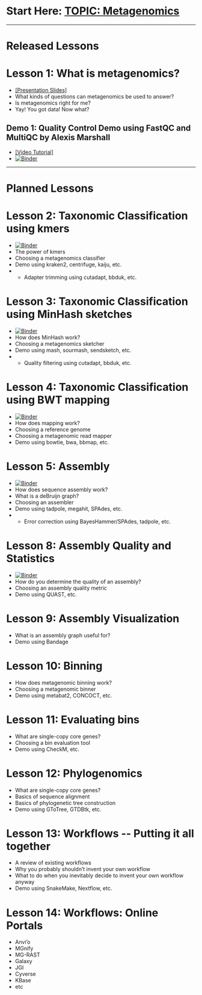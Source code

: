 # Start Here: [TOPIC: Metagenomics](https://github.com/biovcnet/biovcnet.github.io/wiki/TOPIC:-Metagenomics)

---

# Released Lessons

# Lesson 1: What is metagenomics?
* [[Presentation Slides]](https://docs.google.com/presentation/d/e/2PACX-1vSUJqDdgpz5yTPcOoHF_XLS1pxextNel7F8-i9j6YRgXkcKJg0rdneY00lcaoBzvJj-UxcTvhrJUoTH/pub?start=false&loop=false&delayms=600000)
* What kinds of questions can metagenomics be used to answer?
* Is metagenomics right for me?
* Yay! You got data! Now what?
## Demo 1: Quality Control Demo using FastQC and MultiQC by Alexis Marshall
* [[Video Tutorial]](https://www.youtube.com/watch?v=7jRTyfdIXLo)
* [![Binder](https://mybinder.org/badge_logo.svg)](https://mybinder.org/v2/gh/biovcnet/metagenomics-binder-qc/master?urlpath=lab)

---

# Planned Lessons

# Lesson 2: Taxonomic Classification using kmers
* [![Binder](https://mybinder.org/badge_logo.svg)](https://mybinder.org/v2/gh/biovcnet/metagenomics-binder-qc/master?urlpath=lab)
* The power of kmers
* Choosing a metagenomics classifier
* Demo using kraken2, centrifuge, kaiju, etc.
* + Adapter trimming using cutadapt, bbduk, etc.

# Lesson 3: Taxonomic Classification using MinHash sketches
* [![Binder](https://mybinder.org/badge_logo.svg)](https://mybinder.org/v2/gh/biovcnet/metagenomics-binder-qc/master?urlpath=lab)
* How does MinHash work?
* Choosing a metagenomics sketcher
* Demo using mash, sourmash, sendsketch, etc.
* + Quality filtering using cutadapt, bbduk, etc.

# Lesson 4: Taxonomic Classification using BWT mapping
* [![Binder](https://mybinder.org/badge_logo.svg)](https://mybinder.org/v2/gh/biovcnet/metagenomics-binder-qc/master?urlpath=lab)
* How does mapping work?
* Choosing a reference genome
* Choosing a metagenomic read mapper
* Demo using bowtie, bwa, bbmap, etc.

# Lesson 5: Assembly
* [![Binder](https://mybinder.org/badge_logo.svg)](https://mybinder.org/v2/gh/biovcnet/metagenomics-binder-assembly/master?urlpath=lab)
* How does sequence assembly work?
* What is a deBruijn graph?
* Choosing an assembler
* Demo using tadpole, megahit, SPAdes, etc.
* + Error correction using BayesHammer/SPAdes, tadpole, etc.

# Lesson 8: Assembly Quality and Statistics
* [![Binder](https://mybinder.org/badge_logo.svg)](https://mybinder.org/v2/gh/biovcnet/metagenomics-binder-assembly/master?urlpath=lab)
* How do you determine the quality of an assembly?
* Choosing an assembly quality metric
* Demo using QUAST, etc.

# Lesson 9: Assembly Visualization
* What is an assembly graph useful for?
* Demo using Bandage

# Lesson 10: Binning
* How does metagenomic binning work?
* Choosing a metagenomic binner
* Demo using metabat2, CONCOCT, etc.

# Lesson 11: Evaluating bins
* What are single-copy core genes?
* Choosing a bin evaluation tool
* Demo using CheckM, etc.

# Lesson 12: Phylogenomics
* What are single-copy core genes?
* Basics of sequence alignment
* Basics of phylogenetic tree construction
* Demo using GToTree, GTDBtk, etc.

# Lesson 13: Workflows -- Putting it all together
* A review of existing workflows
* Why you probably shouldn’t invent your own workflow
* What to do when you inevitably decide to invent your own workflow anyway
* Demo using SnakeMake, Nextflow, etc.

# Lesson 14: Workflows: Online Portals
* Anvi’o
* MGnify
* MG-RAST
* Galaxy
* JGI
* Cyverse
* KBase
* etc
